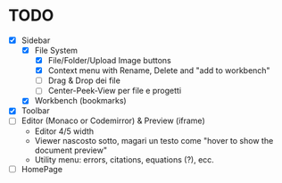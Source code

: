 # TODO

- [x] Sidebar
  - [x] File System
    - [x] File/Folder/Upload Image buttons
    - [x] Context menu with Rename, Delete and "add to workbench"
    - [ ] Drag & Drop dei file
    - [ ] Center-Peek-View per file e progetti
  - [x] Workbench (bookmarks)
- [x] Toolbar
- [ ] Editor (Monaco or Codemirror) & Preview (iframe)
  - Editor 4/5 width
  - Viewer nascosto sotto, magari un testo come "hover to show the document preview"
  - Utility menu: errors, citations, equations (?), ecc.
- [ ] HomePage
